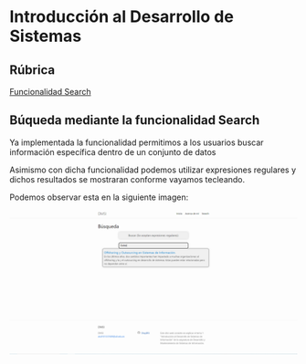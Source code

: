 # Introducción al Desarrollo de Sistemas
## Rúbrica
<body>

<a href="#search">Funcionalidad Search<a/>

<a name="search"/></a>
<h2>Búqueda mediante la funcionalidad Search</h2>
<p>Ya implementada la funcionalidad permitimos a los usuarios buscar información específica dentro de un conjunto de datos</p>
<p>Asimismo con dicha funcionalidad podemos utilizar expresiones regulares y dichos resultados se mostraran conforme vayamos tecleando.</p>
<p>Podemos observar esta en la siguiente imagen:</p>
<img src="/img/search.png" alt="search"/>


</body>
